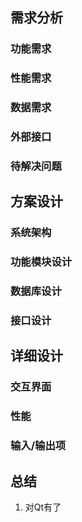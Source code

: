 ## 需求分析

### 功能需求

### 性能需求

### 数据需求

### 外部接口

### 待解决问题

## 方案设计

### 系统架构

### 功能模块设计

### 数据库设计

### 接口设计

## 详细设计

### 交互界面

### 性能

### 输入/输出项

## 总结

1. 对Qt有了